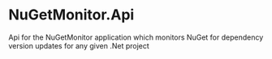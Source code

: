 # NuGetMonitor.Api
Api for the NuGetMonitor application which monitors NuGet for dependency version updates for any given .Net project
